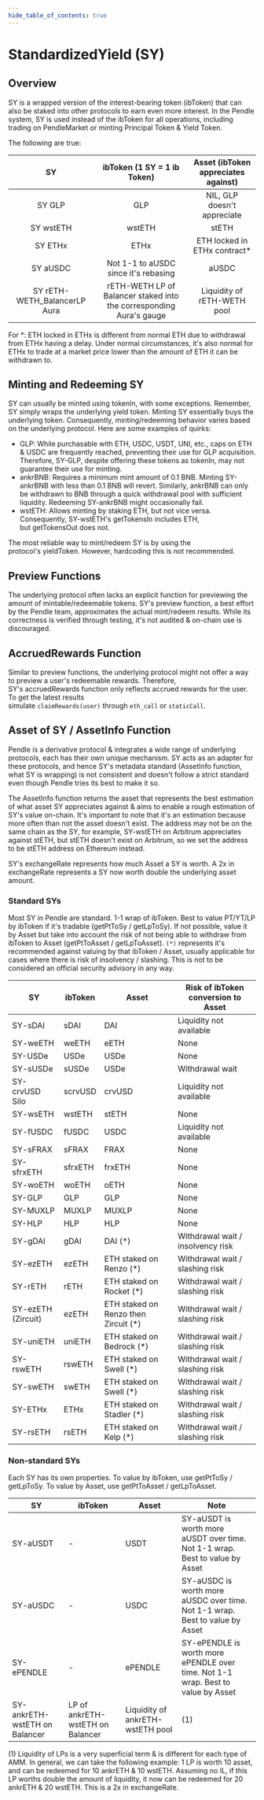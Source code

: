 ```yaml
---
hide_table_of_contents: true
---
```

# StandardizedYield (SY)

## Overview

SY is a wrapped version of the interest-bearing token (ibToken) that can also be staked into other protocols to earn even more interest. In the Pendle system, SY is used instead of the ibToken for all operations, including trading on PendleMarket or minting Principal Token & Yield Token.

The following are true:

|              SY              |                     ibToken (1 SY = 1 ib Token)                     | Asset (ibToken appreciates against) |
| :--------------------------: | :-----------------------------------------------------------------: | :---------------------------------: |
|            SY GLP            |                                 GLP                                 |     NIL, GLP doesn't appreciate     |
|          SY wstETH           |                               wstETH                                |                stETH                |
|           SY ETHx            |                                ETHx                                 |    ETH locked in ETHx contract*     |
|           SY aUSDC           |                Not 1-1 to aUSDC since it's rebasing                 |                aUSDC                |
| SY rETH-WETH_BalancerLP Aura | rETH-WETH LP of Balancer staked into the corresponding Aura's gauge |     Liquidity of rETH-WETH pool     |

For *: ETH locked in ETHx is different from normal ETH due to withdrawal from ETHx having a delay. Under normal circumstances, it's also normal for ETHx to trade at a market price lower than the amount of ETH it can be withdrawn to.

## Minting and Redeeming SY

SY can usually be minted using tokenIn, with some exceptions. Remember, SY simply wraps the underlying yield token. Minting SY essentially buys the underlying token. Consequently, minting/redeeming behavior varies based on the underlying protocol. Here are some examples of quirks:

- GLP: While purchasable with ETH, USDC, USDT, UNI, etc., caps on ETH & USDC are frequently reached, preventing their use for GLP acquisition. Therefore, SY-GLP, despite offering these tokens as tokenIn, may not guarantee their use for minting.
- ankrBNB: Requires a minimum mint amount of 0.1 BNB. Minting SY-ankrBNB with less than 0.1 BNB will revert. Similarly, ankrBNB can only be withdrawn to BNB through a quick withdrawal pool with sufficient liquidity. Redeeming SY-ankrBNB might occasionally fail.
- wstETH: Allows minting by staking ETH, but not vice versa. Consequently, SY-wstETH's getTokensIn includes ETH, but getTokensOut does not.

The most reliable way to mint/redeem SY is by using the protocol's yieldToken. However, hardcoding this is not recommended.

## Preview Functions

The underlying protocol often lacks an explicit function for previewing the amount of mintable/redeemable tokens. SY's preview function, a best effort by the Pendle team, approximates the actual mint/redeem results. While its correctness is verified through testing, it's not audited & on-chain use is discouraged.

## AccruedRewards Function

Similar to preview functions, the underlying protocol might not offer a way to preview a user's redeemable rewards. Therefore, SY's accruedRewards function only reflects accrued rewards for the user. To get the latest results simulate `claimRewards(user)` through `eth_call` or `staticCall`.

## Asset of SY / AssetInfo Function

Pendle is a derivative protocol & integrates a wide range of underlying protocols, each has their own unique mechanism. SY acts as an adapter for these protocols, and hence SY's metadata standard (AssetInfo function, what SY is wrapping) is not consistent and doesn't follow a strict standard even though Pendle tries its best to make it so.

The AssetInfo function returns the asset that represents the best estimation of what asset SY appreciates against & aims to enable a rough estimation of SY's value on-chain. It's important to note that it's an estimation because more often than not the asset doesn't exist. The address may not be on the same chain as the SY, for example, SY-wstETH on Arbitrum appreciates against stETH, but stETH doesn't exist on Arbitrum, so we set the address to be stETH address on Ethereum instead.

SY's exchangeRate represents how much Asset a SY is worth. A 2x in exchangeRate represents a SY now worth double the underlying asset amount.

### Standard SYs

Most SY in Pendle are standard. 1-1 wrap of ibToken. Best to value PT/YT/LP by ibToken if it's tradable (getPtToSy / getLpToSy). If not possible, value it by Asset but take into account the risk of not being able to withdraw from ibToken to Asset (getPtToAsset / getLpToAsset). `(*)` represents it's recommended against valuing by that ibToken / Asset, usually applicable for cases where there is risk of insolvency / slashing. This is not to be considered an official security advisory in any way.

| SY                 | ibToken | Asset                                | Risk of ibToken conversion to Asset |
| ------------------ | ------- | ------------------------------------ | ----------------------------------- |
| SY-sDAI            | sDAI    | DAI                                  | Liquidity not available             |
| SY-weETH           | weETH   | eETH                                 | None                                |
| SY-USDe            | USDe    | USDe                                 | None                                |
| SY-sUSDe           | sUSDe   | USDe                                 | Withdrawal wait                     |
| SY-crvUSD Silo     | scrvUSD | crvUSD                               | Liquidity not available             |
| SY-wsETH           | wstETH  | stETH                                | None                                |
| SY-fUSDC           | fUSDC   | USDC                                 | Liquidity not available             |
| SY-sFRAX           | sFRAX   | FRAX                                 | None                                |
| SY-sfrxETH         | sfrxETH | frxETH                               | None                                |
| SY-woETH           | woETH   | oETH                                 | None                                |
| SY-GLP             | GLP     | GLP                                  | None                                |
| SY-MUXLP           | MUXLP   | MUXLP                                | None                                |
| SY-HLP             | HLP     | HLP                                  | None                                |
| SY-gDAI            | gDAI    | DAI (*)                              | Withdrawal wait / insolvency risk   |
| SY-ezETH           | ezETH   | ETH staked on Renzo (*)              | Withdrawal wait / slashing risk     |
| SY-rETH            | rETH    | ETH staked on Rocket (*)             | Withdrawal wait / slashing risk     |
| SY-ezETH (Zircuit) | ezETH   | ETH staked on Renzo then Zircuit (*) | Withdrawal wait / slashing risk     |
| SY-uniETH          | uniETH  | ETH staked on Bedrock (*)            | Withdrawal wait / slashing risk     |
| SY-rswETH          | rswETH  | ETH staked on Swell (*)              | Withdrawal wait / slashing risk     |
| SY-swETH           | swETH   | ETH staked on Swell (*)              | Withdrawal wait / slashing risk     |
| SY-ETHx            | ETHx    | ETH staked on Stadler (*)            | Withdrawal wait / slashing risk     |
| SY-rsETH           | rsETH   | ETH staked on Kelp (*)               | Withdrawal wait / slashing risk     |

### Non-standard SYs
Each SY has its own properties. To value by ibToken, use getPtToSy / getLpToSy. To value by Asset, use getPtToAsset / getLpToAsset.

| SY                            | ibToken                          | Asset                            | Note                                                                             |
| ----------------------------- | -------------------------------- | -------------------------------- | -------------------------------------------------------------------------------- |
| SY-aUSDT                      | -                                | USDT                             | SY-aUSDT is worth more aUSDT over time. Not 1-1 wrap. Best to value by Asset     |
| SY-aUSDC                      | -                                | USDC                             | SY-aUSDC is worth more aUSDC over time. Not 1-1 wrap. Best to value by Asset     |
| SY-ePENDLE                    | -                                | ePENDLE                          | SY-ePENDLE is worth more ePENDLE over time. Not 1-1 wrap. Best to value by Asset |
| SY-ankrETH-wstETH on Balancer | LP of ankrETH-wstETH on Balancer | Liquidity of ankrETH-wstETH pool | (1)                                                                              |

(1) Liquidity of LPs is a very superficial term & is different for each type of AMM. In general, we can take the following example:
1 LP is worth 10 asset, and can be redeemed for 10 ankrETH & 10 wstETH. Assuming no IL, if this LP worths double the amount of liquidity, it now can be redeemed for 20 ankrETH & 20 wstETH. This is a 2x in exchangeRate.